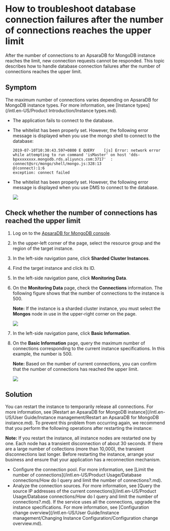 # How to troubleshoot database connection failures after the number of connections reaches the upper limit

After the number of connections to an ApsaraDB for MongoDB instance reaches the limit, new connection requests cannot be responded. This topic describes how to handle database connection failures after the number of connections reaches the upper limit.

## Symptom

The maximum number of connections varies depending on ApsaraDB for MongoDB instance types. For more information, see [Instance types](/intl.en-US/Product Introduction/Instance types.md).

-   The application fails to connect to the database.
-   The whitelist has been properly set. However, the following error message is displayed when you use the mongo shell to connect to the database:

    ```
    2019-07-10T10:30:43.597+0800 E QUERY    [js] Error: network error while attempting to run command 'isMaster' on host 'dds-bpxxxxxxxx.mongodb.rds.aliyuncs.com:3717'  :
    connect@src/mongo/shell/mongo.js:328:13
    @(connect):1:6
    exception: connect failed
    ```

-   The whitelist has been properly set. However, the following error message is displayed when you use DMS to connect to the database.

    ![](https://static-aliyun-doc.oss-accelerate.aliyuncs.com/assets/img/en-US/0157297751/p51168.png)


## Check whether the number of connections has reached the upper limit

1.  Log on to the [ApsaraDB for MongoDB console](https://mongodb.console.aliyun.com/).

2.  In the upper-left corner of the page, select the resource group and the region of the target instance.

3.  In the left-side navigation pane, click **Sharded Cluster Instances**.

4.  Find the target instance and click its ID.

5.  In the left-side navigation pane, click **Monitoring Data**.

6.  On the **Monitoring Data** page, check the **Connections** information. The following figure shows that the number of connections to the instance is 500.

    **Note:** If the instance is a sharded cluster instance, you must select the **Mongos** node in use in the upper-right corner on the page.

    ![](https://static-aliyun-doc.oss-accelerate.aliyuncs.com/assets/img/en-US/2142812261/p51156.png)

7.  In the left-side navigation pane, click **Basic Information**.

8.  On the **Basic Information** page, query the maximum number of connections corresponding to the current instance specifications. In this example, the number is 500.

    **Note:** Based on the number of current connections, you can confirm that the number of connections has reached the upper limit.

    ![](https://static-aliyun-doc.oss-accelerate.aliyuncs.com/assets/img/en-US/1924812261/p51158.png)


## Solution

You can restart the instance to temporarily release all connections. For more information, see [Restart an ApsaraDB for MongoDB instance](/intl.en-US/User Guide/Instance management/Restart an ApsaraDB for MongoDB instance.md). To prevent this problem from occurring again, we recommend that you perform the following operations after restarting the instance:

**Note:** If you restart the instance, all instance nodes are restarted one by one. Each node has a transient disconnection of about 30 seconds. If there are a large number of collections \(more than 10,000\), the transient disconnections last longer. Before restarting the instance, arrange your business and ensure that your application has a reconnection mechanism.

-   Configure the connection pool. For more information, see [Limit the number of connections](/intl.en-US/Product Usage/Database connections/How do I query and limit the number of connections?.md).
-   Analyze the connection sources. For more information, see [Query the source IP addresses of the current connections](/intl.en-US/Product Usage/Database connections/How do I query and limit the number of connections?.md). If the service uses all the connections, upgrade the instance specifications. For more information, see [Configuration change overview](/intl.en-US/User Guide/Instance management/Changing Instance Configuration/Configuration change overview.md).

